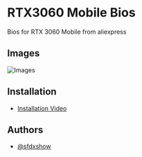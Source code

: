 # RTX3060 Mobile Bios

Bios for RTX 3060 Mobile from aliexpress 


## Images

![Images](https://raw.githubusercontent.com/qzxtu/3060-Mobile-Bios/main/RTX-3060-Mobile-China.jpg)
## Installation

- [Installation Video](https://www.youtube.com/watch?v=PsutBNWft7E)
    
## Authors

- [@sfdxshow](https://www.youtube.com/@sfdxshow)
